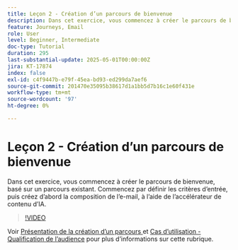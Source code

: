 ```yaml
---
title: Leçon 2 - Création d’un parcours de bienvenue
description: Dans cet exercice, vous commencez à créer le parcours de bienvenue, basé sur un parcours existant. Commencez par définir les critères d’entrée, puis créez d’abord la composition de l’e-mail, à l’aide de l’accélérateur de contenu d’IA.
feature: Journeys, Email
role: User
level: Beginner, Intermediate
doc-type: Tutorial
duration: 295
last-substantial-update: 2025-05-01T00:00:00Z
jira: KT-17874
index: false
exl-id: c4f9447b-e79f-45ea-bd93-ed299da7aef6
source-git-commit: 201470e35095b38617d1a1bb5d7b16c1e60f431e
workflow-type: tm+mt
source-wordcount: '97'
ht-degree: 0%

---
```


# Leçon 2 - Création d’un parcours de bienvenue

Dans cet exercice, vous commencez à créer le parcours de bienvenue, basé sur un parcours existant. Commencez par définir les critères d’entrée, puis créez d’abord la composition de l’e-mail, à l’aide de l’accélérateur de contenu d’IA.

>[!VIDEO](https://video.tv.adobe.com/v/3457896/?learn=on&enablevpops)

Voir [Présentation de la création d’un parcours ](/help/journeys/introduction-to-building-a-journey.md) et [Cas d’utilisation - Qualification de l’audience](/help/journeys/use-case-audience-qualification.md) pour plus d’informations sur cette rubrique.
